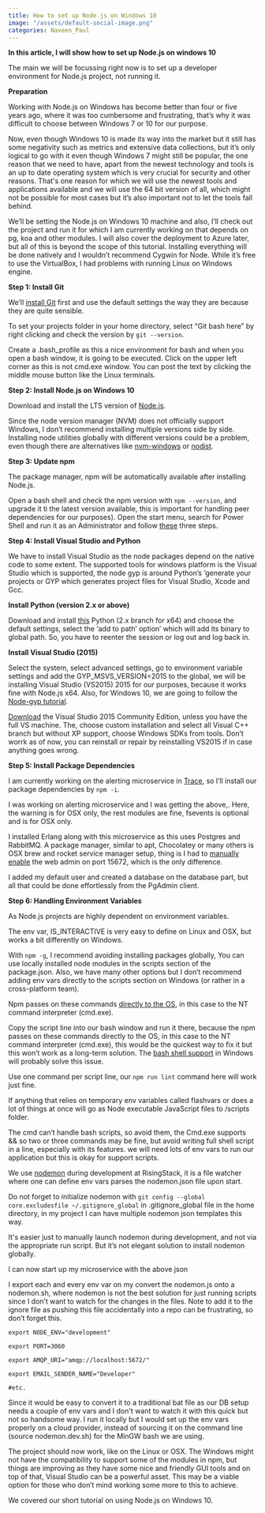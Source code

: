 ```yaml
---
title: How to set up Node.js on Windows 10
image: "/assets/default-social-image.png"
categories: Naveen_Paul
---
```


**In this article, I will show how to set up Node.js on windows 10**

The main we will be focussing right now is to set up a developer environment for Node.js project, not running it.

**Preparation**

Working with Node.js on Windows has become better than four or five years ago, where it was too cumbersome and frustrating, that’s why it was difficult to choose between Windows 7 or 10 for our purpose.

Now, even though Windows 10 is made its way into the market but it still has some negativity such as metrics and extensive data collections, but it’s only logical to go with it even though Windows 7 might still be popular, the one reason that we need to have, apart from the newest technology and tools is an up to date operating system which is very crucial for security and other reasons. That's one reason for which we will use the newest tools and applications available and we will use the 64 bit version of all, which might not be possible for most cases but it’s also important not to let the tools fall behind.

We’ll be setting the Node.js on Windows 10 machine and also, I’ll check out the project and run it for which I am currently working on that depends on pg, koa and other modules. I will also cover the deployment to Azure later, but all of this is beyond the scope of this tutorial. Installing everything will be done natively and I wouldn’t recommend Cygwin for Node. While it’s free to use the VirtualBox, I had problems with running Linux on Windows engine.

**Step 1: Install Git**

We’ll [install Git](https://git-scm.com/download/win) first and use the default settings the way they are because they are quite sensible.

To set your projects folder in your home directory, select “Git bash here” by right clicking and check the version by `git --version`.

Create a .bash_profile as this a nice environment for bash and when you open a bash window, it is going to be executed. Click on the upper left corner as this is not cmd.exe window. You can post the text by clicking the middle mouse button like the Linux terminals.

**Step 2: Install Node.js on Windows 10**

Download and install the LTS version of [Node.js](https://nodejs.org/en/download/).

Since the node version manager (NVM) does not officially support Windows, I don’t recommend installing multiple versions side by side. Installing node utilities globally with different versions could be a problem, even though there are alternatives like [nvm-windows](https://github.com/coreybutler/nvm-windows) or [nodist](https://github.com/marcelklehr/nodist).

**Step 3: Update npm**

The package manager, npm will be automatically available after installing Node.js.

Open a bash shell and check the npm version with `npm --version`, and upgrade it ti the latest version available, this is important for handling peer dependencies for our purposes). Open the start menu, search for Power Shell and run it as an Administrator and follow [these](https://github.com/felixrieseberg/npm-windows-upgrade#usage) three steps.

**Step 4: Install Visual Studio and Python**

We have to install Visual Studio as the node packages depend on the native code to some extent. The supported tools for windows platform is the Visual Studio which is supported, the node gyp is around Python’s ‘generate your projects or GYP which generates project files for Visual Studio, Xcode and Gcc.

**Install Python (version 2.x or above)**

Download and install [this](https://www.python.org/downloads/windows/) Python (2.x branch for x64) and choose the default settings, select the ‘add to path’ option’ which will add its binary to global path. So, you have to reenter the session or log out and log back in.

**Install Visual Studio (2015)**

Select the system, select advanced settings, go to environment variable settings  and add the GYP_MSVS_VERSION=2015 to the global, we will be installing Visual Studio (VS2015) 2015 for our purposes, because it works fine with Node.js x64. Also, for Windows 10, we are going to follow the [Node-gyp tutorial](https://github.com/nodejs/node-gyp).

[Download](https://www.visualstudio.com/en-us/downloads/download-visual-studio-vs.aspx) the Visual Studio 2015 Community Edition, unless you have the full VS machine. The, choose custom installation and select all Visual C++ branch but without XP support, choose Windows SDKs from tools. Don’t worrk as of now, you can reinstall or repair by reinstalling VS2015 if in case anything goes wrong.

**Step 5: Install Package Dependencies**

I am currently working on the alerting microservice in [Trace](https://trace.risingstack.com/), so I’ll install our package dependencies by `npm -i`.

I was working on alerting microservice and I was getting the above,. Here, the warning is for OSX only, the rest modules are fine, fsevents is optional and is for OSX only.

I installed Erlang along with this microservice as this uses Postgres and RabbitMQ. A package manager, similar to apt, Chocolatey or many others is OSX brew and rocket service manager setup, thing is I had to [manually enable](https://www.rabbitmq.com/management.html) the web admin on port 15672, which is the only difference.

I added my default user and created a database on the database part, but all that could be done effortlessly from the PgAdmin client.

**Step 6: Handling Environment Variables**

As Node.js projects are highly dependent on environment variables.

The env var, IS_INTERACTIVE is very easy to define on Linux and OSX, but works a bit differently on Windows.

With `npm -g`, I recommend avoiding installing packages globally, You can use locally installed node modules in the scripts section of the package.json. Also, we have many other options but I don’t recommend adding env vars directly to the scripts section on Windows (or rather in a cross-platform team).

Npm passes on these commands [directly to the OS](https://github.com/npm/npm/issues/4040), in this case to the NT command interpreter (cmd.exe).

Copy the script line into our bash window and run it there, because the npm passes on these commands directly to the OS, in this case to the NT command interpreter (cmd.exe), this would be the quickest way to fix it but this won’t work as a long-term solution. The [bash shell support](http://insights.ubuntu.com/2016/03/30/ubuntu-on-windows-the-ubuntu-userspace-for-windows-developers/) in Windows will probably solve this issue.

Use one command per script line, our `npm run lint` command here will work just fine.

If anything that relies on temporary env variables called flashvars or does a lot of things at once will go as Node executable JavaScript files to /scripts folder.

The cmd can’t handle bash scripts, so avoid them, the Cmd.exe supports && so two or three commands may be fine, but avoid writing full shell script in a line, especially with its features. we will need lots of env vars to run our application but this is okay for support scripts.

We use [nodemon](https://github.com/remy/nodemon) during development at RisingStack, it is a file watcher where one can define env vars parses the nodemon.json file upon start.

Do not forget to initialize nodemon with `git config --global core.excludesfile ~/.gitignore_global` in .gitignore_global file in the home directory, in my project I can have multiple nodemon json templates this way.

It's easier just to manually launch nodemon during development, and not via the appropriate run script. But it’s not elegant solution to install nodemon globally. 

I can now start up my microservice with the above json

I export each and every env var on my convert the nodemon.js onto a nodemon.sh, where nodemon is not the best solution for just running scripts since I don’t want to watch for the changes in the files. Note to add it to the ignore file as pushing this file accidentally into a repo can be frustrating, so don’t forget this.

```
export NODE_ENV="development"

export PORT=3060

export AMQP_URI="amqp://localhost:5672/"

export EMAIL_SENDER_NAME="Developer"

#etc.
```

Since it would be easy to convert it to a traditional bat file as our DB setup needs a couple of env vars and I don't want to watch it with this quick but not so handsome way. I run it locally but I would set up the env vars properly on a cloud provider, instead of sourcing it on the command line (source nodemon.dev.sh) for the MinGW bash we are using.

The project should now work, like on the Linux or OSX. The Windows might not have the compatibility to support some of the modules in npm, but things are improving as they have some nice and friendly GUI tools and on top of that, Visual Studio can be a powerful asset. This may be a viable option for those who don’t mind working some more to this to achieve.

We covered our short tutorial on using Node.js on Windows 10.